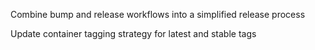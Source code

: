 Combine bump and release workflows into a simplified release process

Update container tagging strategy for latest and stable tags